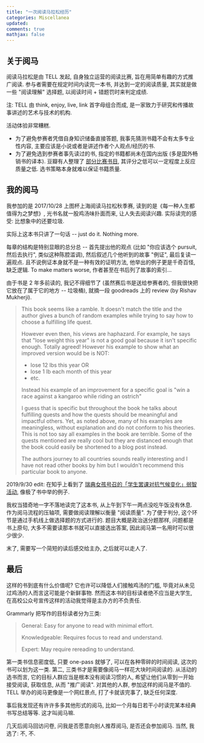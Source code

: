 ```yaml
---
title: "一次阅读马拉松经历"
categories: Miscellanea
updated: 
comments: true
mathjax: false
---
```


## 关于阅马

阅读马拉松是由 TELL 发起, 自身独立运营的阅读比赛, 旨在用简单有趣的方式推广阅读. 参与者需要在规定时间内读完一本书, 并达到一定的阅读质量, 其实就是做一些 "阅读理解" 选择题, 以阅读时间 + 错题罚时来判定成绩.

注: TELL 由 think, enjoy, live, link 首字母组合而成, 是一家致力于研究和传播故事讲述的艺术与技术的机构.

活动体验非常糟糕.

<!-- more -->

- 为了避免参赛者凭借自身知识储备直接答题, 我事先猜测书籍不会有太多专业性内容, 主要应该是小说或者是讲述作者个人观点/经历的书. 
- 为了避免选到参赛者事先读过的书, 指定的书籍都尚未在国内出版 (多是国外畅销书的译本). 豆瓣有人整理了 [部分比赛书目](https://www.douban.com/doulist/114629530/), 其评分之低可以一定程度上反应质量之低. 选书策略本身就难以保证书籍质量.

## 我的阅马

我参加的是 2017/10/28 上图杯上海阅读马拉松秋季赛, 读到的是《每一种人生都值得为之梦想》, 光书名就一股鸡汤味扑面而来, 让人失去阅读兴趣. 实际读完的感受: 比想象中的还要垃圾.

实际上这本书只讲了一句话 -- just do it. Nothing more.

每章的结构是特别显眼的总分总 -- 首先提出他的观点 (比如 "你应该选个 pursuit, 然后去执行", 类似这种陈腔滥调), 然后叙述几个他听到的故事 "例证", 最后复读一遍观点. 且不说例证本身就不是一种有效的证明方法, 他举出的例子更是千奇百怪, 缺乏逻辑. To make matters worse, 作者甚至在书后列了故事的索引...

由于书是 2 年多前读的, 我记不得细节了 (虽然赛后书是送给参赛者的, 但我很快把它放在了属于它的地方 -- 垃圾桶), 就摘一段 goodreads 上的 review (by Rishav Mukherji).

> This book seems like a ramble. It doesn't match the title and the author gives a bunch of random examples while trying to say how to choose a fulfilling life quest. 
>
> However even then, his views are haphazard. For example, he says that "lose weight this year" is not a good goal because it isn't specific enough. Totally agreed! However his example to show what an improved version would be is NOT:
> - lose 12 lbs this year OR
> - lose 1 lb each month of this year
> - etc. 
>
> Instead his example of an improvement for a specific goal is "win a race against a kangaroo while riding an ostrich"
>
> I guess that is specific but throughout the book he talks about fulfilling quests and how the quests should be meaningful and impactful others. Yet, as noted above, many of his examples are meaningless, without explanation and do not conform to his theories. This is not too say all examples in the book are terrible. Some of the quests mentioned are really cool but they are distanced enough that the book could easily be shortened to a blog post instead. 
>
> The authors journey to all countries sounds really interesting and I have not read other books by him but I wouldn't recommend this particular book to anyone.

2019/9/30 edit: 在知乎上看到了 [瑞典女孩号召的「学生罢课对抗气候变化」弱智活动](https://zhuanlan.zhihu.com/p/84211200), 像极了书中举的例子.

我权当猎奇地一字不落地读完了这本书, 从上午到下午一两点没吃午饭没有休息. 作为阅马流程的压轴项, 需要做阅读理解以衡量 "阅读质量". 为了便于判分, 这个环节是通过手机线上做选择题的方式进行的. 题目大概是政治送分题那样, 问题都是书上原句, 大多不需要读那本书就可以直接选出答案, 因此阅马第一名用时可以很少很少.

末了, 需要写一个简短的读后感交给主办, 之后就可以走人了.

## 最后

这样的书到底有什么价值呢? 它也许可以降低人们接触鸡汤的门槛, 毕竟对从未见过鸡汤的人而言这可能是个新鲜事物. 然而这本书的目标读者绝不应当是大学生, 在高校公众号宣传这样的活动我觉得是主办方的不负责任.

Grammarly 把写作的目标读者分为三类:

> General: Easy for anyone to read with minimal effort.
> 
> Knowledgeable: Requires focus to read and understand.
> 
> Expert: May require rereading to understand.

第一类书信息密度低, 只要 one-pass 就够了, 可以在各种零碎的时间阅读, 这次的书可以划为这一类. 第二, 三类书才是需要像阅马一样花大块时间阅读的. 从活动的选书而言, 它的目标人群应当是根本没有阅读习惯的人, 希望让他们从零到一开始接受阅读, 获取信息, 从而 "推广阅读". 对其他的人群, 参加这样的阅马是不值的. TELL 举办的阅马更像是一个网红景点, 打了卡就该完事了, 缺乏任何深度. 

事后我发现还有许许多多其他形式的阅马, 比如一个月每日若干小时读完某本经典书写总结等等. 这才叫阅马嘛.

几天后阅马回访问卷, 问我是否愿意向别人推荐阅马, 是否还会参加阅马. 当然, 我选了: 不, 不.